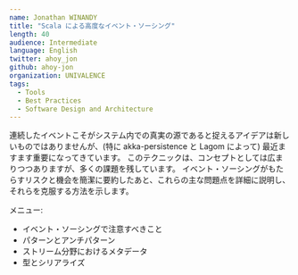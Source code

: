 ```yaml
---
name: Jonathan WINANDY
title: "Scala による高度なイベント・ソーシング"
length: 40
audience: Intermediate
language: English
twitter: ahoy_jon
github: ahoy-jon
organization: UNIVALENCE
tags:
  - Tools
  - Best Practices
  - Software Design and Architecture
---
```

連続したイベントこそがシステム内での真実の源であると捉えるアイデアは新しいものではありませんが、(特に akka-persistence と Lagom によって) 最近ますます重要になってきています。
このテクニックは、コンセプトとしては広まりつつありますが、多くの課題を残しています。 
イベント・ソーシングがもたらすリスクと機会を簡潔に要約したあと、これらの主な問題点を詳細に説明し、それらを克服する方法を示します。

メニュー:
- イベント・ソーシングで注意すべきこと
- パターンとアンチパターン
- ストリーム分野におけるメタデータ
- 型とシリアライズ
